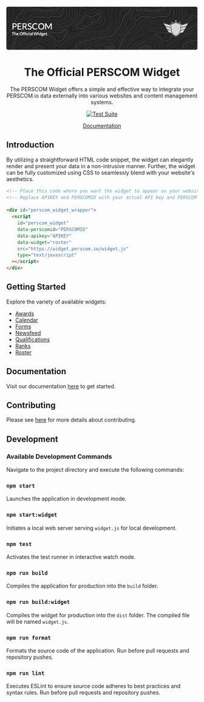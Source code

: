<p align="center"><img src="../art/header.png" alt="Logo"></p>

<div align="center">

# The Official PERSCOM Widget

The PERSCOM Widget offers a simple and effective way to integrate your PERSCOM.io data externally into various websites and content management systems.

[![Test Suite](https://github.com/DeschutesDesignGroupLLC/perscom-widget/actions/workflows/main.yml/badge.svg)](https://github.com/DeschutesDesignGroupLLC/perscom-widget/actions/workflows/main.yml)

[Documentation](https://docs.perscom.io)

</div>

## Introduction

By utilizing a straightforward HTML code snippet, the widget can elegantly render and present your data in a non-intrusive manner. Further, the widget can be fully customized using CSS to seamlessly blend with your website's aesthetics.

```html
<!-- Place this code where you want the widget to appear on your website. -->
<!-- Replace APIKEY and PERSCOMID with your actual API key and PERSCOM Account ID. -->

<div id="perscom_widget_wrapper">
  <script
    id="perscom_widget"
    data-perscomid="PERSCOMID"
    data-apikey="APIKEY"
    data-widget="roster"
    src="https://widget.perscom.io/widget.js"
    type="text/javascript"
  ></script>
</div>
```

## Getting Started      

Explore the variety of available widgets:

- [Awards](https://docs.perscom.io/external-integration/widgets/awards)
- [Calendar](https://docs.perscom.io/external-integration/widgets/calendar)
- [Forms](https://docs.perscom.io/external-integration/widgets/forms)
- [Newsfeed](https://docs.perscom.io/external-integration/widgets/newsfeed)
- [Qualifications](https://docs.perscom.io/external-integration/widgets/qualifications)
- [Ranks](https://docs.perscom.io/external-integration/widgets/ranks)
- [Roster](https://docs.perscom.io/external-integration/widgets/roster)

## Documentation

Visit our documentation [here](https://docs.perscom.io) to get started.

## Contributing

Please see [here](../.github/CONTRIBUTING.md) for more details about contributing.

## Development

### Available Development Commands

Navigate to the project directory and execute the following commands:

### `npm start`

Launches the application in development mode.

### `npm start:widget`

Initiates a local web server serving `widget.js` for local development.

### `npm test`

Activates the test runner in interactive watch mode.

### `npm run build`

Compiles the application for production into the `build` folder.

### `npm run build:widget`

Compiles the widget for production into the `dist` folder.
The compiled file will be named `widget.js`.

### `npm run format`

Formats the source code of the application.
Run before pull requests and repository pushes.

### `npm run lint`

Executes ESLint to ensure source code adheres to best practices and syntax rules.
Run before pull requests and repository pushes.